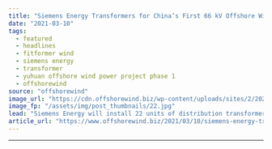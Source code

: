 ```yaml
---
title: "Siemens Energy Transformers for China’s First 66 kV Offshore Wind Farm"
date: "2021-03-10"
tags: 
  - featured
  - headlines
  - fitformer wind
  - siemens energy
  - transformer
  - yuhuan offshore wind power project phase 1
  - offshorewind
source: "offshorewind"
image_url: "https://cdn.offshorewind.biz/wp-content/uploads/sites/2/2021/03/10092004/Siemens-Energy-Transformers-for-Chinas-First-66-kV-Offshore-Wind-Farm.jpg"
image_fp: "/assets/img/post_thumbnails/22.jpg"
lead: "Siemens Energy will install 22 units of distribution transformers at Yuhuan Offshore Wind Power"
article_url: "https://www.offshorewind.biz/2021/03/10/siemens-energy-transformers-for-chinas-first-66-kv-offshore-wind-farm/"
---
```


---
